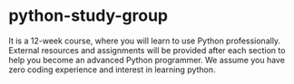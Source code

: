 # python-study-group
It is a 12-week course, where you will learn to use Python professionally. External resources and assignments will be provided after each section to help you become an advanced Python programmer. We assume you have zero coding experience and interest in learning python.
